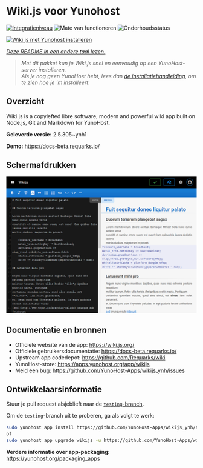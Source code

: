 <!--
NB: Deze README is automatisch gegenereerd door <https://github.com/YunoHost/apps/tree/master/tools/readme_generator>
Hij mag NIET handmatig aangepast worden.
-->

# Wiki.js voor Yunohost

[![Integratieniveau](https://apps.yunohost.org/badge/integration/wikijs)](https://ci-apps.yunohost.org/ci/apps/wikijs/)
![Mate van functioneren](https://apps.yunohost.org/badge/state/wikijs)
![Onderhoudsstatus](https://apps.yunohost.org/badge/maintained/wikijs)

[![Wiki.js met Yunohost installeren](https://install-app.yunohost.org/install-with-yunohost.svg)](https://install-app.yunohost.org/?app=wikijs)

*[Deze README in een andere taal lezen.](./ALL_README.md)*

> *Met dit pakket kun je Wiki.js snel en eenvoudig op een YunoHost-server installeren.*  
> *Als je nog geen YunoHost hebt, lees dan [de installatiehandleiding](https://yunohost.org/install), om te zien hoe je 'm installeert.*

## Overzicht

Wiki.js is a copylefted libre software, modern and powerful wiki app built on Node.js, Git and Markdown for YunoHost.


**Geleverde versie:** 2.5.305~ynh1

**Demo:** <https://docs-beta.requarks.io/>

## Schermafdrukken

![Schermafdrukken van Wiki.js](./doc/screenshots/screenshot1.png)

## Documentatie en bronnen

- Officiele website van de app: <https://wiki.js.org/>
- Officiele gebruikersdocumentatie: <https://docs-beta.requarks.io/>
- Upstream app codedepot: <https://github.com/Requarks/wiki>
- YunoHost-store: <https://apps.yunohost.org/app/wikijs>
- Meld een bug: <https://github.com/YunoHost-Apps/wikijs_ynh/issues>

## Ontwikkelaarsinformatie

Stuur je pull request alsjeblieft naar de [`testing`-branch](https://github.com/YunoHost-Apps/wikijs_ynh/tree/testing).

Om de `testing`-branch uit te proberen, ga als volgt te werk:

```bash
sudo yunohost app install https://github.com/YunoHost-Apps/wikijs_ynh/tree/testing --debug
of
sudo yunohost app upgrade wikijs -u https://github.com/YunoHost-Apps/wikijs_ynh/tree/testing --debug
```

**Verdere informatie over app-packaging:** <https://yunohost.org/packaging_apps>
